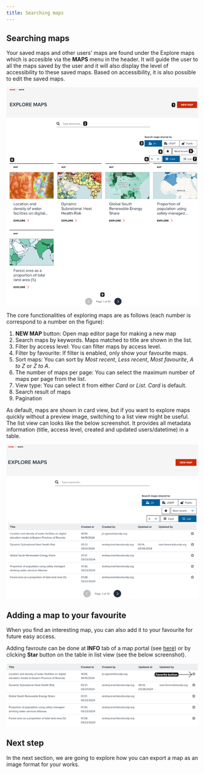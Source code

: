 ```yaml
---
title: Searching maps
---
```


## Searching maps

Your saved maps and other users' maps are found under the Explore maps which is accesible via the **MAPS** menu in the header.
It will guide the user to all the maps saved by the user and it will also display the level of accessibility to these saved maps.
Based on accessibility, it is also possible to edit the saved maps.

![Explore maps in Card view](../assets/visualization/search_map_1.png)

The core functionalities of exploring maps are as follows (each number is correspond to a number on the figure):

1. **NEW MAP** button: Open map editor page for making a new map
2. Search maps by keywords. Maps matched to title are shown in the list.
3. Filter by access level: You can filter maps by access level.
4. Filter by favourite: If filter is enabled, only show your favourite maps.
5. Sort maps: You can sort by _Most recent_, _Less recent_, _Most favourite_, _A to Z_ or _Z to A_.
6. The number of maps per page: You can select the maximum number of maps per page from the list.
7. View type: You can select it from either _Card_ or _List_. _Card_ is default.
8. Search result of maps
9. Pagination

As default, maps are shown in card view, but if you want to explore maps quickly without a preview image, switching to a list view might be useful. The list view can looks like the below screenshot. It provides all metadata information (title, access level, created and updated users/datetime) in a table.

![Explore maps in List view](../assets/visualization/search_map_2.png)

## Adding a map to your favourite

When you find an interesting map, you can also add it to your favourite for future easy access.

Adding favroute can be done at **INFO** tab of a map portal (see [here](./share_map.md#info-tab)) or by clicking **Star** button on the table in list view (see the below screenshot).

![Favourite button in List view](../assets/visualization/search_map_3.png)

## Next step

In the next section, we are going to explore how you can export a map as an image format for your works.
